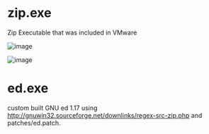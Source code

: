 # zip.exe
Zip Executable that was included in VMware

![image](https://user-images.githubusercontent.com/11879769/66969756-be6e0d00-f03f-11e9-828e-c85187a7c1dc.png)

![image](https://user-images.githubusercontent.com/11879769/66969781-e3628000-f03f-11e9-9bf3-4fb9a8860298.png)

# ed.exe

custom built GNU ed 1.17 using http://gnuwin32.sourceforge.net/downlinks/regex-src-zip.php and patches/ed.patch.
